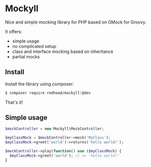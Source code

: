 Mockyll
=======
Nice and simple mocking library for PHP based on GMock for Groovy.

It offers:
 - simple usage
 - no complicated setup
 - class and interface mocking based on inheritance
 - partial mocks
 
Install
-------

Install the library using composer:

```sh
$ composer require redhead/mockyll:@dev
```

That's it!

Simple usage
------------

```php
$mockController = new Mockyll\MockController;

$myClassMock = $mockController->mock('MyClass');
$myClassMock->greet('world')->returns('hello world!');

$mockController->play(function() use ($myClassMock) {
  $myClassMock->greet('world'); // == 'hello world!'
}
```
